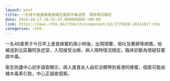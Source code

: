 ```yaml
---
layout: post
title: 一名男子進食蜂蜜後疑狂蜜病中毒送院　現時情況穩定
date: 2024-10-17 18:52:53.000000000 +08:00
link: https://news.rthk.hk/rthk/ch/component/k2/1775020-20241017.htm
categories: rthk
---
```


一名48歲男子今日早上進食蜂蜜約兩小時後，出現頭暈、嘔吐及暈厥等病徵。他被送到北區醫院急症室，入院接受治療。病人現時情況穩定。臨床診斷為懷疑狂蜜病中毒。

衞生防護中心初步調查顯示，病人進食友人由尼泊爾帶到香港的蜂蜜，個案可能由梫木毒素引致，中心正調查個案。
